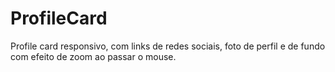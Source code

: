 # ProfileCard
Profile card responsivo, com links de redes sociais, foto de perfil e de fundo com efeito de zoom ao passar o mouse.
